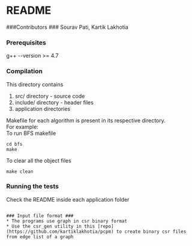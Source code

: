 # README #

###Contributors ### 
Sourav Pati, Kartik Lakhotia

### Prerequisites ###

g++ --version >= 4.7


### Compilation ###

This directory contains
1. src/ directory - source code
2. include/ directory - header files
3. application directories

Makefile for each algorithm is present in its respective directory.  
For example:  
To run BFS makefile

```
cd bfs
make
```

To clear all the object files
```
make clean
```


### Running the tests ###
Check the README inside each application folder
```

### Input file format ###
* The programs use graph in csr binary format
* Use the csr_gen utility in this [repo](https://github.com/kartiklakhotia/pcpm) to create binary csr files from edge list of a graph

